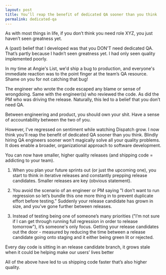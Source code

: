 ```yaml
---
layout: post
title: You’ll reap the benefit of dedicated QA sooner than you think
permalink: dedicated-qa
---
```

As with most things in life, if you don’t think you need role XYZ, you just haven’t seen greatness yet.

A (past) belief that I developed was that you DON'T need dedicated QA. That’s partly because I hadn’t seen greatness yet. I had only seen quality implemented poorly.

In my time at Angie's List, we'd ship a bug to production, and everyone's immediate reaction was to the point finger at the team’s QA resource. Shame on you for not catching that bug!

The engineer who wrote the code escaped any blame or sense of wrongdoing. Same with the engineer(s) who reviewed the code. As did the PM who was driving the release. Naturally, this led to a belief that you don’t need QA. 

Between engineering and product, you should own your shit. Have a sense of accountability between the two of you.

However, I've regressed on sentiment while watching Dispatch grow. I now think you’ll reap the benefit of dedicated QA sooner than you think. Blindly hiring QA engineers sooner won't magically solve all your quality problems. It does enable a broader, organizational approach to software development.

You can now have smaller, higher quality releases (and shipping code = addicting to your team).

1. When you plan your future sprints out (or just the upcoming one), you start to think in iterative releases and constantly prepping release candidates. Smaller releases are key (obvious statement).

2. You avoid the scenario of an engineer or PM saying "I don’t want to run regression so let’s bundle this one more thing in to prevent duplicate effort before testing.” Suddenly your release candidate has grown in size, and you’ve gone further between releases.

3. Instead of testing being one of someone’s many priorities ("I’m not sure if I can get through running full regression in order to release tomorrow"), it’s someone's only focus.  Getting your release candidates out the door - measured by reducing the time between a release candidate going onto staging and it either being green lit or rejected. 

Every day code is sitting in an release candidate branch, it grows stale when it could be helping make our users’ lives better

All of the above have led to us shipping code faster that’s also higher quality.